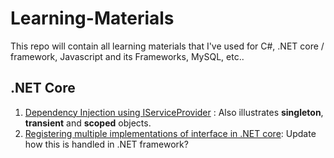 # Learning-Materials
This repo will contain all learning materials that I've used for C#, .NET core / framework, Javascript and its Frameworks, MySQL, etc..


## .NET Core
1. [Dependency Injection using IServiceProvider](https://docs.microsoft.com/en-us/dotnet/core/extensions/dependency-injection-usage) : Also illustrates **singleton**, **transient** and **scoped** objects.
2. [Registering multiple implementations of interface in .NET core](https://dejanstojanovic.net/aspnet/2018/december/registering-multiple-implementations-of-the-same-interface-in-aspnet-core/): Update how this is handled in .NET framework?

